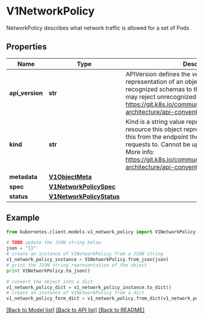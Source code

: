 # V1NetworkPolicy

NetworkPolicy describes what network traffic is allowed for a set of Pods

## Properties
Name | Type | Description | Notes
------------ | ------------- | ------------- | -------------
**api_version** | **str** | APIVersion defines the versioned schema of this representation of an object. Servers should convert recognized schemas to the latest internal value, and may reject unrecognized values. More info: https://git.k8s.io/community/contributors/devel/sig-architecture/api-conventions.md#resources | [optional] 
**kind** | **str** | Kind is a string value representing the REST resource this object represents. Servers may infer this from the endpoint the kubernetes.client submits requests to. Cannot be updated. In CamelCase. More info: https://git.k8s.io/community/contributors/devel/sig-architecture/api-conventions.md#types-kinds | [optional] 
**metadata** | [**V1ObjectMeta**](V1ObjectMeta.md) |  | [optional] 
**spec** | [**V1NetworkPolicySpec**](V1NetworkPolicySpec.md) |  | [optional] 
**status** | [**V1NetworkPolicyStatus**](V1NetworkPolicyStatus.md) |  | [optional] 

## Example

```python
from kubernetes.client.models.v1_network_policy import V1NetworkPolicy

# TODO update the JSON string below
json = "{}"
# create an instance of V1NetworkPolicy from a JSON string
v1_network_policy_instance = V1NetworkPolicy.from_json(json)
# print the JSON string representation of the object
print V1NetworkPolicy.to_json()

# convert the object into a dict
v1_network_policy_dict = v1_network_policy_instance.to_dict()
# create an instance of V1NetworkPolicy from a dict
v1_network_policy_form_dict = v1_network_policy.from_dict(v1_network_policy_dict)
```
[[Back to Model list]](../README.md#documentation-for-models) [[Back to API list]](../README.md#documentation-for-api-endpoints) [[Back to README]](../README.md)


